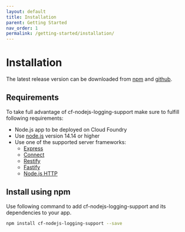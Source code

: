 ```yaml
---
layout: default
title: Installation
parent: Getting Started
nav_order: 1
permalink: /getting-started/installation/
---
```


# Installation

The latest release version can be downloaded from [npm](https://www.npmjs.com/package/cf-nodejs-logging-support) and [github](https://github.com/SAP/cf-nodejs-logging-support/releases).

## Requirements

To take full advantage of cf-nodejs-logging-support make sure to fulfill following requirements:

* Node.js app to be deployed on Cloud Foundry
* Use [node.js](https://nodejs.org/) version 14.14 or higher
* Use one of the supported server frameworks:
  * [Express](https://expressjs.com/)
  * [Connect](https://www.npmjs.com/package/connect)
  * [Restify](http://restify.com/)
  * [Fastify](https://fastify.dev/)
  * [Node.js HTTP](https://nodejs.org/api/http.html)

## Install using npm

Use following command to add cf-nodejs-logging-support and its dependencies to your app.

```bash
npm install cf-nodejs-logging-support --save
```
